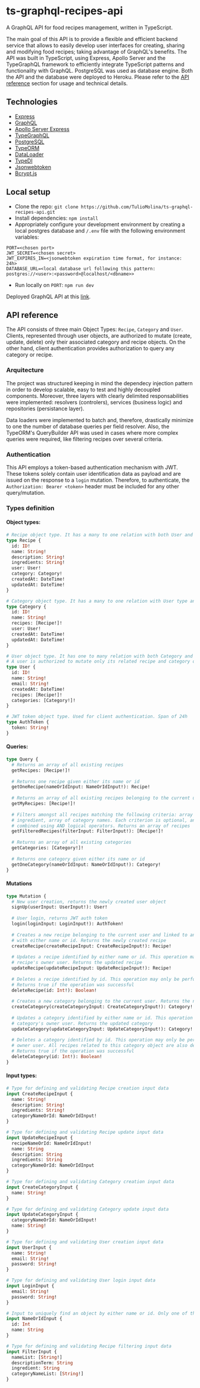 # ts-graphql-recipes-api

A GraphQL API for food recipes management, written in TypeScript.

The main goal of this API is to provide a flexible and efficient backend service that allows to easily develop user interfaces for creating, sharing and modifying food recipes; taking advantage of GraphQL's benefits. The API was built in TypeScript, using Express, Apollo Server and the TypeGraphQL framework to efficiently integrate TypeScript patterns and functionality with GraphQL. PostgreSQL was used as database engine. Both the API and the database were deployed to Heroku. Please refer to the [API reference](#api-reference) section for usage and technical details.

## Technologies
- [Express](https://www.npmjs.com/package/express)
- [GraphQL](https://www.npmjs.com/package/graphql)
- [Apollo Server Express](https://www.npmjs.com/package/apollo-server-express)
- [TypeGraphQL](https://www.npmjs.com/package/type-graphql)
- [PostgreSQL](https://www.postgresql.org/)
- [TypeORM](https://www.npmjs.com/package/typeorm)
- [DataLoader](https://www.npmjs.com/package/dataloader)
- [TypeDI](https://www.npmjs.com/package/typedi)
- [Jsonwebtoken](https://www.npmjs.com/package/jsonwebtoken)
- [Bcrypt.js](https://www.npmjs.com/package/bcryptjs)

## Local setup

- Clone the repo: `git clone https://github.com/TulioMolina/ts-graphql-recipes-api.git`
- Install dependencies: `npm install`
- Appropriately configure your development environment by creating a local postgres database and `/.env` file with the following environment variables:
```
PORT=<chosen port>
JWT_SECRET=<chosen secret>
JWT_EXPIRES_IN=<jsonwebtoken expiration time format, for instance: 24h>
DATABASE_URL=<local database url following this pattern: postgres://<user>:<password>@localhost/<dbname>>
```
- Run locally on `PORT`: `npm run dev`

Deployed GraphQL API at this [link](https://tm-graphql-recipes-api.herokuapp.com/).

## API reference

The API consists of three main Object Types: ```Recipe```, ```Category``` and ```User```. Clients, represented through user objects, are authorized to mutate (create, update, delete) only their associated category and recipe objects. On the other hand, client authentication provides authorization to query any category or recipe.

### Arquitecture
The project was structured keeping in mind the dependecy injection pattern in order to develop scalable, easy to test and highly decoupled components. Moreover, three layers with clearly delimited responsabilities were implemented: resolvers (controlers), services (business logic) and repositories (persistance layer).

Data loaders were implemented to batch and, therefore, drastically minimize to one the number of database queries per field resolver. Also, the TypeORM's QueryBuilder API was used in cases where more complex queries were required, like filtering recipes over several criteria.  

### Authentication
This API employs a token-based authentication mechanism with JWT. These tokens solely contain user identification data as payload and are issued on the response to a ```login``` mutation. Therefore, to authenticate, the `Authorization: Bearer <token>` header must be included for any other query/mutation.

### Types definition

#### Object types:
```graphql
# Recipe object type. It has a many to one relation with both User and Category types
type Recipe {
  id: ID!
  name: String!
  description: String!
  ingredients: String!
  user: User!
  category: Category!
  createdAt: DateTime!
  updatedAt: DateTime!
}

# Category object type. It has a many to one relation with User type and one to many relation with Recipe type
type Category {
  id: ID!
  name: String!
  recipes: [Recipe!]!
  user: User!
  createdAt: DateTime!
  updatedAt: DateTime!
}

# User object type. It has one to many relation with both Category and Recipe types.
# A user is authorized to mutate only its related recipe and category objects
type User {
  id: ID!
  name: String!
  email: String!
  createdAt: DateTime!
  recipes: [Recipe!]!
  categories: [Category!]!
}

# JWT token object type. Used for client authentication. Span of 24h
type AuthToken {
  token: String!
}
```

#### Queries:
```graphql
type Query {
  # Returns an array of all existing recipes
  getRecipes: [Recipe!]!
  
  # Returns one recipe given either its name or id
  getOneRecipe(nameOrIdInput: NameOrIdInput!): Recipe!
  
  # Returns an array of all existing recipes belonging to the current user
  getMyRecipes: [Recipe!]!
  
  # Filters amongst all recipes matching the following criteria: array of recipe names, description,
  # ingredient, array of category names. Each criterion is optional, and they are
  # combined using AND logical operators. Returns an array of recipes
  getFilteredRecipes(filterInput: FilterInput!): [Recipe!]!
  
  # Returns an array of all existing categories
  getCategories: [Category!]!
  
  # Returns one category given either its name or id
  getOneCategory(nameOrIdInput: NameOrIdInput!): Category!
}
```

#### Mutations
```graphql
type Mutation {
  # New user creation, returns the newly created user object
  signUp(userInput: UserInput!): User!
  
  # User login, returns JWT auth token
  login(loginInput: LoginInput!): AuthToken!
  
  # Creates a new recipe belonging to the current user and linked to an existing category provided
  # with either name or id. Returns the newly created recipe
  createRecipe(createRecipeInput: CreateRecipeInput!): Recipe!
  
  # Updates a recipe identified by either name or id. This operation may only be performed by the 
  # recipe's owner user. Returns the updated recipe
  updateRecipe(updateRecipeInput: UpdateRecipeInput!): Recipe!
  
  # Deletes a recipe identified by id. This operation may only be performed by the recipe's owner user.
  # Returns true if the operation was successful
  deleteRecipe(id: Int!): Boolean!
  
  # Creates a new category belonging to the current user. Returns the newly created category
  createCategory(createCategoryInput: CreateCategoryInput!): Category!
  
  # Updates a category identified by either name or id. This operation may only be performed by the 
  # category's owner user. Returns the updated category
  updateCategory(updateCategoryInput: UpdateCategoryInput!): Category!
  
  # Deletes a category identified by id. This operation may only be performed by the category's
  # owner user. All recipes related to this category object are also deleted on cascade.
  # Returns true if the operation was successful
  deleteCategory(id: Int!): Boolean!
}
```

#### Input types:
```graphql
# Type for defining and validating Recipe creation input data
input CreateRecipeInput {
  name: String!
  description: String!
  ingredients: String!
  categoryNameOrId: NameOrIdInput!
}

# Type for defining and validating Recipe update input data
input UpdateRecipeInput {
  recipeNameOrId: NameOrIdInput!
  name: String
  description: String
  ingredients: String
  categoryNameOrId: NameOrIdInput
}

# Type for defining and validating Category creation input data
input CreateCategoryInput {
  name: String!
}

# Type for defining and validating Category update input data
input UpdateCategoryInput {
  categoryNameOrId: NameOrIdInput!
  name: String!
}

# Type for defining and validating User creation input data
input UserInput {
  name: String!
  email: String!
  password: String!
}

# Type for defining and validating User login input data
input LoginInput {
  email: String!
  password: String!
}

# Input to uniquely find an object by either name or id. Only one of the fields is accepted.
input NameOrIdInput {
  id: Int
  name: String
}

# Type for defining and validating Recipe filtering input data
input FilterInput {
  nameList: [String!]
  descriptionTerm: String
  ingredient: String
  categoryNameList: [String!]
}
```
